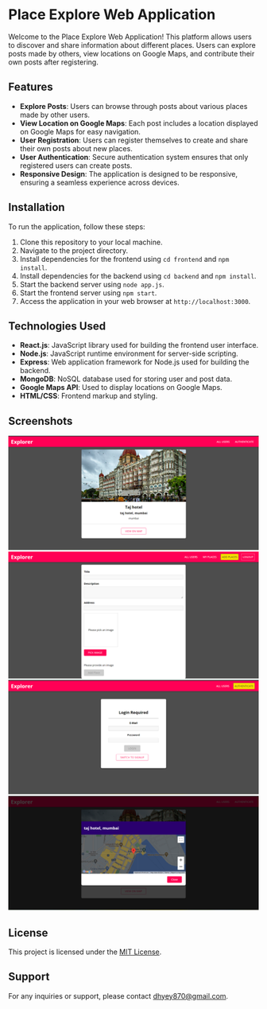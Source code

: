 # Place Explore Web Application

Welcome to the Place Explore Web Application! This platform allows users to discover and share information about different places. Users can explore posts made by others, view locations on Google Maps, and contribute their own posts after registering.

## Features

- **Explore Posts**: Users can browse through posts about various places made by other users.
- **View Location on Google Maps**: Each post includes a location displayed on Google Maps for easy navigation.
- **User Registration**: Users can register themselves to create and share their own posts about new places.
- **User Authentication**: Secure authentication system ensures that only registered users can create posts.
- **Responsive Design**: The application is designed to be responsive, ensuring a seamless experience across devices.

## Installation

To run the application, follow these steps:

1. Clone this repository to your local machine.
2. Navigate to the project directory.
3. Install dependencies for the frontend using `cd frontend` and `npm install`.
4. Install dependencies for the backend using `cd backend` and `npm install`.
5. Start the backend server using `node app.js`.
6. Start the frontend server using `npm start`.
7. Access the application in your web browser at `http://localhost:3000`.

## Technologies Used

- **React.js**: JavaScript library used for building the frontend user interface.
- **Node.js**: JavaScript runtime environment for server-side scripting.
- **Express**: Web application framework for Node.js used for building the backend.
- **MongoDB**: NoSQL database used for storing user and post data.
- **Google Maps API**: Used to display locations on Google Maps.
- **HTML/CSS**: Frontend markup and styling.

## Screenshots

<div>
    <ing src="screenshots/Home.png">
    <img src="screenshots/placesFromuser.png">
    <img src="screenshots/AddPlace.png">
    <img src="screenshots/Authentication.png">
    <img src="screenshots/GoogleMap.png">
</div>

## License

This project is licensed under the [MIT License](LICENSE).

## Support

For any inquiries or support, please contact [dhyey870@gmail.com](mailto:dhyey870@gmail.com).

